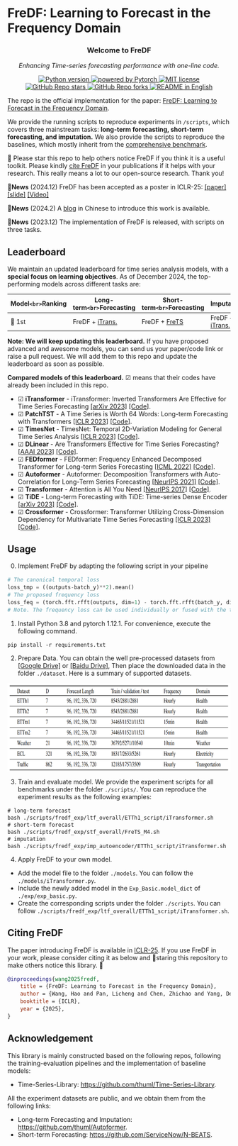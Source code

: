 # FreDF: Learning to Forecast in the Frequency Domain


<h3 align="center">Welcome to FreDF</h3>

<p align="center"><i>Enhancing Time-series forecasting performance with one-line code.</i></p>

<p align="center">
    <a href="https://github.com/Master-PLC/PyITS">
       <img alt="Python version" src="https://img.shields.io/badge/Python-v3.8+-E97040?logo=python&logoColor=white">
    </a>
    <a href="https://github.com/Master-PLC/PyITS">
        <img alt="powered by Pytorch" src="https://img.shields.io/badge/PyTorch-v1.8+-E97040?logo=pytorch&logoColor=white">
    </a>
    <a href="https://github.com/Master-PLC/PyITS">
        <img alt="MIT license" src="https://img.shields.io/badge/License-MIT-E9BB41?logo=opensourceinitiative&logoColor=white">
    </a>
    <a href="https://star-history.com/#Master-PLC/PyITS">
        <img alt="GitHub Repo stars" src="https://img.shields.io/github/stars/Master-PLC/fredf">
    </a>
    <a href="https://github.com/Master-PLC/PyITS/network/members">
        <img alt="GitHub Repo forks" src="https://img.shields.io/github/forks/Master-PLC/fredf">
    </a>
   <a href="https://github.com/Master-PLC/PyITS/blob/main/README.md">
        <img alt="README in English" src="https://pypots.com/figs/pypots_logos/readme/US.svg">
    </a>
</p>


The repo is the official implementation for the paper: [FreDF: Learning to Forecast in the Frequency Domain](https://openreview.net/forum?id=4A9IdSa1ul).

We provide the running scripts to reproduce experiments in `/scripts`, which covers three mainstream tasks: **long-term forecasting, short-term forecasting, and imputation.** We also provide the scripts to reproduce the baselines, which mostly inherit from the  [comprehensive benchmark](https://github.com/thuml/iTransformer/blob/main/README.md?plain=1).


🤗 Please star this repo to help others notice FreDF if you think it is a useful toolkit. Please kindly [cite FreDF](#citing-fredf) in your publications if it helps with your research. This really means a lot to our open-source research. Thank you!

🚩**News** (2024.12) FreDF has been accepted as a poster in ICLR-25: [[paper]](https://openreview.net/forum?id=4A9IdSa1ul) [[slide]](https://docs.google.com/presentation/d/19JU99nGb2bdb9WGVxKCHFYPilJeO30kD/edit?usp=share_link&ouid=100361958470820548208&rtpof=true&sd=true)  [[Video]](https://www.bilibili.com/video/BV1vFfTYAEFu/)

🚩**News** (2024.2) A [blog](https://zhuanlan.zhihu.com/p/701597219) in Chinese to introduce this work is available.

🚩**News** (2023.12) The implementation of FreDF is released, with scripts on three tasks.
## Leaderboard

We maintain an updated leaderboard for time series analysis models, with a **special focus on learning objectives**. As of December 2024, the top-performing models across different tasks are:

| Model`<br>`Ranking | Long-term`<br>`Forecasting                   | Short-term`<br>`Forecasting                                                          | Imputation                                                                             |
| -------------------- | ---------------------------------------------- | -------------------------------------------------------------------------------------- | -------------------------------------------------------------------------------------- | 
| 🥇 1st               | FreDF + [iTrans.](https://arxiv.org/abs/2310.06625)  | FreDF + [FreTS](https://arxiv.org/abs/2311.06184)                                              | FreDF + [iTrans.](https://arxiv.org/abs/2310.06625)                                              |

**Note: We will keep updating this leaderboard.** If you have proposed advanced and awesome models, you can send us your paper/code link or raise a pull request. We will add them to this repo and update the leaderboard as soon as possible.

**Compared models of this leaderboard.** ☑ means that their codes have already been included in this repo.

- ☑ **iTransformer** - iTransformer: Inverted Transformers Are Effective for Time Series Forecasting [[arXiv 2023]](https://arxiv.org/abs/2310.06625) [[Code]](https://github.com/thuml/Time-Series-Library/blob/main/models/iTransformer.py).
- ☑ **PatchTST** - A Time Series is Worth 64 Words: Long-term Forecasting with Transformers [[ICLR 2023]](https://openreview.net/pdf?id=Jbdc0vTOcol) [[Code]](https://github.com/thuml/Time-Series-Library/blob/main/models/PatchTST.py).
- ☑ **TimesNet** - TimesNet: Temporal 2D-Variation Modeling for General Time Series Analysis [[ICLR 2023]](https://openreview.net/pdf?id=ju_Uqw384Oq) [[Code]](https://github.com/thuml/Time-Series-Library/blob/main/models/TimesNet.py).
- ☑ **DLinear** - Are Transformers Effective for Time Series Forecasting? [[AAAI 2023]](https://arxiv.org/pdf/2205.13504.pdf) [[Code]](https://github.com/thuml/Time-Series-Library/blob/main/models/DLinear.py).
- ☑ **FEDformer** - FEDformer: Frequency Enhanced Decomposed Transformer for Long-term Series Forecasting [[ICML 2022]](https://proceedings.mlr.press/v162/zhou22g.html) [[Code]](https://github.com/thuml/Time-Series-Library/blob/main/models/FEDformer.py).
- ☑ **Autoformer** - Autoformer: Decomposition Transformers with Auto-Correlation for Long-Term Series Forecasting [[NeurIPS 2021]](https://openreview.net/pdf?id=I55UqU-M11y) [[Code]](https://github.com/thuml/Time-Series-Library/blob/main/models/Autoformer.py).
- ☑ **Transformer** - Attention is All You Need [[NeurIPS 2017]](https://proceedings.neurips.cc/paper/2017/file/3f5ee243547dee91fbd053c1c4a845aa-Paper.pdf) [[Code]](https://github.com/thuml/Time-Series-Library/blob/main/models/Transformer.py).
- ☑ **TiDE** - Long-term Forecasting with TiDE: Time-series Dense Encoder [[arXiv 2023]](https://arxiv.org/pdf/2304.08424.pdf) [[Code]](https://github.com/thuml/Time-Series-Library/blob/main/models/TiDE.py).
- ☑ **Crossformer** - Crossformer: Transformer Utilizing Cross-Dimension Dependency for Multivariate Time Series Forecasting [[ICLR 2023]](https://openreview.net/pdf?id=vSVLM2j9eie)[[Code]](https://github.com/thuml/Time-Series-Library/blob/main/models/Crossformer.py).


## Usage

0. Implement FreDF by adapting the following script in your pipeline
```python
# The canonical temporal loss
loss_tmp = ((outputs-batch_y)**2).mean()
# The proposed frequency loss
loss_feq = (torch.fft.rfft(outputs, dim=1) - torch.fft.rfft(batch_y, dim=1)).abs().mean() 
# Note. The frequency loss can be used individually or fused with the temporal loss using finetuned relative weights. Both witness performance gains, see the ablation study in our paper.


```

1. Install Python 3.8 and pytorch 1.12.1. For convenience, execute the following command.

```
pip install -r requirements.txt
```

2. Prepare Data. You can obtain the well pre-processed datasets from [[Google Drive]](https://drive.google.com/drive/folders/13Cg1KYOlzM5C7K8gK8NfC-F3EYxkM3D2?usp=sharing) or [[Baidu Drive]](https://pan.baidu.com/s/1r3KhGd0Q9PJIUZdfEYoymg?pwd=i9iy), Then place the downloaded data in the folder `./dataset`. Here is a summary of supported datasets.

<p align="center">
<img src=".\pic\dataset-fredf.jpg" height = "200" alt="" align=center />
</p>

3. Train and evaluate model. We provide the experiment scripts for all benchmarks under the folder `./scripts/`. You can reproduce the experiment results as the following examples:

```
# long-term forecast
bash ./scripts/fredf_exp/ltf_overall/ETTh1_script/iTransformer.sh
# short-term forecast
bash ./scripts/fredf_exp/stf_overall/FreTS_M4.sh
# imputation
bash ./scripts/fredf_exp/imp_autoencoder/ETTh1_script/iTransformer.sh
```

4. Apply FreDF to your own model.

- Add the model file to the folder `./models`. You can follow the `./models/iTransformer.py`.
- Include the newly added model in the `Exp_Basic.model_dict` of  `./exp/exp_basic.py`.
- Create the corresponding scripts under the folder `./scripts`. You can follow `./scripts/fredf_exp/ltf_overall/ETTh1_script/iTransformer.sh`.


## Citing FreDF
The paper introducing FreDF is available in [ICLR-25](https://openreview.net/forum?id=4A9IdSa1ul). 
If you use FreDF in your work, please consider citing it as below and 🌟staring this repository to make others notice this library. 🤗

```bibtex
@inproceedings{wang2025fredf,
    title = {FreDF: Learning to Forecast in the Frequency Domain},
    author = {Wang, Hao and Pan, Licheng and Chen, Zhichao and Yang, Degui and Zhang, Sen and Yang, Yifei and Liu, Xinggao and Li, Haoxuan and Tao, Dacheng},
    booktitle = {ICLR},
    year = {2025},
}
```


## Acknowledgement

This library is mainly constructed based on the following repos, following the training-evaluation pipelines and the implementation of baseline models:

- Time-Series-Library: https://github.com/thuml/Time-Series-Library.

All the experiment datasets are public, and we obtain them from the following links:
- Long-term Forecasting and Imputation: https://github.com/thuml/Autoformer.
- Short-term Forecasting: https://github.com/ServiceNow/N-BEATS.

